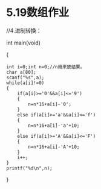 # 5.19数组作业
//4.进制转换：

int main(void)  

{  

    int i=0;int n=0;//n用来放结果。
    char a[80];
    scanf("%s",a);
    while(a[i]!=0)
    {
        if(a[i]>='0'&&a[i]<='9')
        {
            n=n*16+a[i]-'0';
        }
        else if(a[i]>='a'&&a[i]<='f')
        {
            n=n*16+a[i]-'a'+10;
        }
        else if(a[i]>='A'&&a[i]<='F')
        {
            n=n*16+a[i]-'A'+10;
        }
        i++;
    }
    printf("%d\n",n);
}
